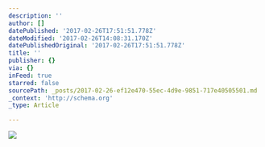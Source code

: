 ```yaml
---
description: ''
author: []
datePublished: '2017-02-26T17:51:51.778Z'
dateModified: '2017-02-26T14:08:31.170Z'
datePublishedOriginal: '2017-02-26T17:51:51.778Z'
title: ''
publisher: {}
via: {}
inFeed: true
starred: false
sourcePath: _posts/2017-02-26-ef12e470-55ec-4d9e-9851-717e40505501.md
_context: 'http://schema.org'
_type: Article

---
```

![](https://the-grid-user-content.s3-us-west-2.amazonaws.com/91e37ee4-9551-4af2-94e1-39d3418d360b.jpg)